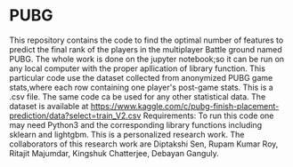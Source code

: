 # PUBG
This repository contains the code to find the optimal number of features to predict the final rank of the players in the multiplayer Battle ground named PUBG. The whole work is done on the jupyter notebook;so it can be run on any local computer with the proper apllication of library function.
This particular code use the dataset collected from anonymized PUBG game stats,where each row containing  one player's post-game stats. This is a  .csv file. The same code ca be used for any other statistical data. The dataset is available at https://www.kaggle.com/c/pubg-finish-placement-prediction/data?select=train_V2.csv
 Requirements: To run this code one may need Python3 and the corresponding library functions including sklearn and lightgbm.
 This is a personalized research work. The collaborators of this research work are Diptakshi Sen, Rupam Kumar Roy, Ritajit Majumdar, Kingshuk Chatterjee,  Debayan Ganguly.
